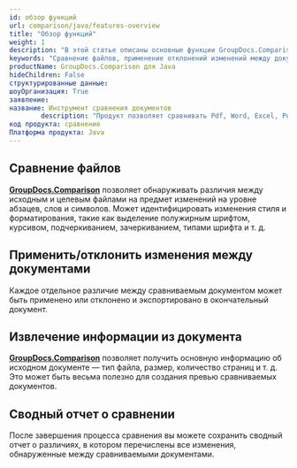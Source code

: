 ```yaml
---
id: обзор функций
url: comparison/java/features-overview
title: "Обзор функций"
weight: 1
description: "В этой статье описаны основные функции GroupDocs.Comparison для Java. Сравнение файлов, принятие или отклонение изменений между документами, получение информации из документа и создание сводного отчета"
keywords: "Сравнение файлов, применение отклонений изменений между документами, извлечение информации"
productName: GroupDocs.Comparison для Java
hideChildren: False
структурированные данные:
шоуОрганизация: True
заявление:
название: Инструмент сравнения документов
        description: "Продукт позволяет сравнивать Pdf, Word, Excel, PowerPoint, AutoCad, Image, Code и многие другие форматы файлов. API сравнения также поддерживает принятие или отклонение изменений, извлечение информации о документе и создание отчета о сравнении."
код продукта: сравнение
Платформа продукта: Java
---
```

## Сравнение файлов
**[GroupDocs.Comparison](https://products.groupdocs.com/comparison/java)** позволяет обнаруживать различия между исходным и целевым файлами на предмет изменений на уровне абзацев, слов и символов. Может идентифицировать изменения стиля и форматирования, такие как выделение полужирным шрифтом, курсивом, подчеркиванием, зачеркиванием, типами шрифта и т. д.

## Применить/отклонить изменения между документами
Каждое отдельное различие между сравниваемым документом может быть применено или отклонено и экспортировано в окончательный документ.

## Извлечение информации из документа
**[GroupDocs.Comparison](https://products.groupdocs.com/comparison/java)** позволяет получить основную информацию об исходном документе — тип файла, размер, количество страниц и т. д. Это может быть весьма полезно для создания превью сравниваемых документов.

## Сводный отчет о сравнении
После завершения процесса сравнения вы можете сохранить сводный отчет о различиях, в котором перечислены все изменения, обнаруженные между сравниваемыми документами.

